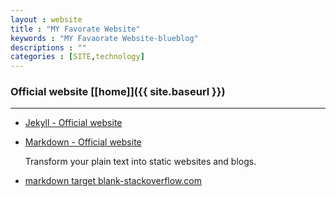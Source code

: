 ```yaml
---
layout : website
title : "MY Favorate Website"
keywords : "MY Favaorate Website-blueblog"
descriptions : ""
categories : [SITE,technology]
---
```


### Official website [\[home\]]({{ site.baseurl }})

---

-	[Jekyll - Official website][t1]
-	[Markdown - Official website][t2]
 
	Transform your plain text into static websites and blogs.
	
-	<a href="http://stackoverflow.com/questions/4425198/markdown-target-blank" target="_blank">markdown target blank-stackoverflow.com</a>


[t1]: http://jekyllrb.com/ "Jekyll"
[t2]: http://daringfireball.net/projects/markdown/ "Markdown"